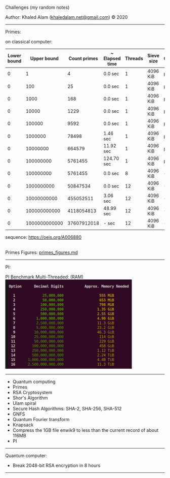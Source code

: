 Challenges (my random notes)

Author: Khaled Alam (khaledalam.net@gmail.com)
© 2020
_______________________



Primes:

on classical computer:

|Lower bound | Upper bound | Count primes | ~ Elapsed time | Threads | Sieve size | Options|
--- |--- |--- |--- |--- |--- |---
|0 | 1               | 4             | 0.0 sec       | 1  | 4096 KiB | printing|
|0 | 100             | 25            | 0.0 sec       | 1  | 4096 KiB | printing|
|0 | 1000            | 168           | 0.0 sec       | 1  | 4096 KiB | printing|
|0 | 10000           | 1229          | 0.0 sec       | 1  | 4096 KiB | printing|
|0 | 100000          | 9592          | 0.0 sec       | 1  | 4096 KiB | printing|
|0 | 1000000         | 78498         | 1.46 sec      | 1  | 4096 KiB | printing|
|0 | 10000000        | 664579        | 11.92 sec     | 1  | 4096 KiB | printing|
|0 | 100000000       | 5761455       | 124.70 sec    | 1  | 4096 KiB | printing|
|0 | 100000000       | 5761455       | 0.0 sec       | 8  | 4096 KiB | -|
|0 | 1000000000      | 50847534      | 0.0 sec       | 12 | 4096 KiB | -|
|0 | 10000000000     | 455052511     | 3.06 sec      | 12 | 4096 KiB | -|
|0 | 100000000000    | 4118054813    | 48.99 sec     | 12 | 4096 KiB | -|
|0 | 1000000000000   | 37607912018   | - sec     | 12 | 4096 KiB | -|

sequence: https://oeis.org/A006880

<br>
Primes Figures:
<a href="primes_figures.md">primes_figures.md</a>

-----
PI:

PI Benchmark Multi-Threaded:  (RAM)<br>
<img src="imgs/PI_Benchmark_Multi-Threaded.png" width="400">





-----

- Quantum computing
- Primes
- RSA Cryptosystem
- Shor's Algorithm
- Ulam spiral
- Secure Hash Algorithms: SHA-2, SHA-256, SHA-512
- GNFS
- Quantum Fourier transform
- Knapsack
- Compress the 1GB file enwik9 to less than the current record of about 116MB
- PI




------

Quantum computer:

* Break 2048-bit RSA encryption in 8 hours


------
